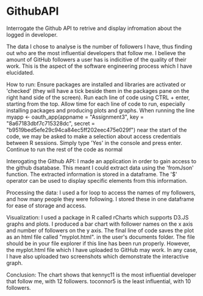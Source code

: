 # GithubAPI
Interrogate the Github API to retrive and display infromation about the logged in developer.

The data I chose to analyse is the number of followers I have, thus finding out who are the most influential developers that follow me. I believe the amount of GitHub followers a user has is indicitive of the quality of their work. This is the aspect of the software engineering process which I have elucidated.

How to run: Ensure packages are installed and libraries are activated or 'checked' (they will have a tick beside them in the packages pane on the right hand side of the screen). Run each line of code using CTRL + enter, starting from the top. Allow time for each line of code to run, especially installing packages and producing plots and graphs. When running the line myapp <- oauth_app(appname = "Assignment3", key = "8a67183dbf7c715328dc", secret = "b9519bed5efe29c94ca84ec5ff202eec475e029f") near the start of the code, we may be asked to make a selection about access credentials between R sessions. Simply type 'Yes' in the console and press enter. Continue to run the rest of the code as normal

Interogating the Github API:
I made an application in order to gain access to the github dsatabase. This meant I could extract data using the 'fromJson' function. The extracted information is stored in a dataframe. The '$' operator can be used to display specific elements from this information.

Processing the data: I used a for loop to access the names of my followers, and how many people they were following. I stored these in one dataframe for ease of storage and access.

Visualization: I used a package in R called rCharts which supports D3.JS graphs and plots. I produced a bar chart with follower names on the x axis and number of followers on the y axis. The final line of code saves the plot as an html file called "myplot.html". in the user's documents folder. The file should be in your file explorer if this line has been run properly. However, the myplot.html file which I have uploaded to GitHub may work. In any case, I have also uploaded two screenshots which demonstrate the interactive graph.

Conclusion: The chart shows that kennyc11 is the most influential developer that follow me, with 12 followers. toconnor5 is the least influential, with 10 followers.
